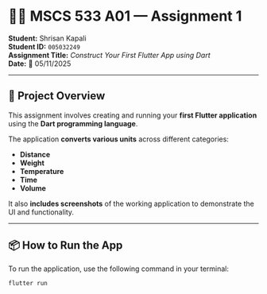 # 🧑‍💻 MSCS 533 A01 — Assignment 1

**Student:** Shrisan Kapali  
**Student ID:** `005032249`  
**Assignment Title:** _Construct Your First Flutter App using Dart_  
**Date:** 📅 05/11/2025

---

## 🚀 Project Overview

This assignment involves creating and running your **first Flutter application** using the **Dart programming language**.

The application **converts various units** across different categories:

- **Distance**
- **Weight**
- **Temperature**
- **Time**
- **Volume**

It also **includes screenshots** of the working application to demonstrate the UI and functionality.

---

## 📦 How to Run the App

To run the application, use the following command in your terminal:

```bash
flutter run
```
